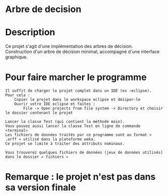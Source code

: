 # Arbre de decision
# Description

Ce projet s'agit d'une implémentation des arbres de décision.  
Construction d'un arbre de décision minimal, accompagné d'une interface graphique.


# Pour faire marcher le programme

	Il suffit de charger le projet complet dans un IDE (ex :eclipse).
	Pour cela :
		Copier le projet dans le workspace eclipse et déziper-le
		Ouvrir votre IDE eclipse et faites :
			File -> Open projects from file system -> Directory et choisir le dossier contenant le projet
			
	Lancer la classe Test (qui contient la méthode main).
	Vous pouvez aussi lancer la classe Test en ligne de commande «terminal»
	Les fichiers de données traités par ce programme sont au format « .arff » utilisé dans la plateforme weka.
	Ce projet se limite à traiter des attributs nominaux.
	
	Vous trouverez quelques fichiers de données (jeux de données utilisés) dans le dossier « fichiers »
	
# Remarque : le projet n'est pas dans sa version finale

